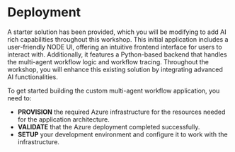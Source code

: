 # Deployment

A starter solution has been provided, which you will be modifying to add AI rich capabilities throughout this workshop. This initial application includes a user-friendly NODE UI, offering an intuitive frontend interface for users to interact with. Additionally, it features a Python-based backend that handles the multi-agent workflow logic and workflow tracing. Throughout the workshop, you will enhance this existing solution by integrating advanced AI functionalities. 

To get started building the custom multi-agent workflow application, you need to:

- **PROVISION** the required Azure infrastructure for the resources needed for the application architecture.
- **VALIDATE** that the Azure deployment completed successfully.
- **SETUP** your development environment and configure it to work with the infrastructure.